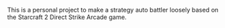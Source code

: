 This is a personal project to make a strategy auto battler loosely based on the Starcraft 2 Direct Strike Arcade game.
